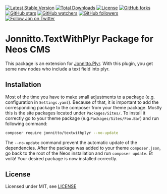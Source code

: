 [![Latest Stable Version](https://poser.pugx.org/jonnitto/textwithplyr/v/stable)](https://packagist.org/packages/jonnitto/textwithplyr)
[![Total Downloads](https://poser.pugx.org/jonnitto/textwithplyr/downloads)](https://packagist.org/packages/jonnitto/textwithplyr)
[![License](https://poser.pugx.org/jonnitto/textwithplyr/license)](LICENSE)
[![GitHub forks](https://img.shields.io/github/forks/jonnitto/Jonnitto.TextWithPlyr.svg?style=social&label=Fork)](https://github.com/jonnitto/Jonnitto.TextWithPlyr/fork)
[![GitHub stars](https://img.shields.io/github/stars/jonnitto/Jonnitto.TextWithPlyr.svg?style=social&label=Stars)](https://github.com/jonnitto/Jonnitto.TextWithPlyr/stargazers)
[![GitHub watchers](https://img.shields.io/github/watchers/jonnitto/Jonnitto.TextWithPlyr.svg?style=social&label=Watch)](https://github.com/jonnitto/Jonnitto.TextWithPlyr/subscription)
[![GitHub followers](https://img.shields.io/github/followers/jonnitto.svg?style=social&label=Follow)](https://github.com/jonnitto/followers)
[![Follow Jon on Twitter](https://img.shields.io/twitter/follow/jonnitto.svg?style=social&label=Follow)](https://twitter.com/jonnitto)

# Jonnitto.TextWithPlyr Package for Neos CMS

This package is an extension for [Jonnitto.Plyr](https://github.com/jonnitto/Jonnitto.Plyr). With this plugin, you get some new nodes who include a text field into plyr.

## Installation

Most of the time you have to make small adjustments to a package (e.g. configuration in `Settings.yaml`). Because of that, it is important to add the corresponding package to the composer from your theme package. Mostly this is the site packages located under `Packages/Sites/`. To install it correctly go to your theme package (e.g.`Packages/Sites/Foo.Bar`) and run following command:

```bash
composer require jonnitto/textwithplyr --no-update
```

The `--no-update` command prevent the automatic update of the dependencies. After the package was added to your theme `composer.json`, go back to the root of the Neos installation and run `composer update`. Et voilà! Your desired package is now installed correctly.

## License

Licensed under MIT, see [LICENSE](LICENSE)
